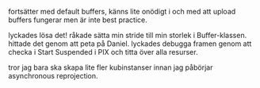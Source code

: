 fortsätter med default buffers, känns lite onödigt i och med att upload buffers fungerar men är inte best practice.

lyckades lösa det! råkade sätta min stride till min storlek i Buffer-klassen. hittade det genom att peta på Daniel. lyckades debugga framen genom att checka i Start Suspended i PIX och titta över alla resurser.

tror jag bara ska skapa lite fler kubinstanser innan jag påbörjar asynchronous reprojection.

